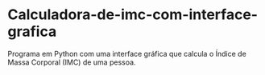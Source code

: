 # Calculadora-de-imc-com-interface-grafica
Programa em Python com uma interface gráfica que calcula o Índice de Massa Corporal (IMC) de uma pessoa.
